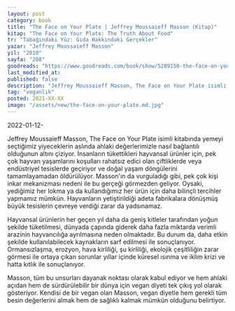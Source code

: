 ```yaml
---
layout: post
category: book
title: "The Face on Your Plate | Jeffrey Moussaieff Masson (Kitap)"
kitap: "The Face on Your Plate: The Truth About Food"
tr: "Tabağındaki Yüz: Gıda Hakkındaki Gerçekler"
yazar: "Jeffrey Moussaieff Masson"
yil: "2010"
sayfa: "288"
goodreads: "https://www.goodreads.com/book/show/5289150-the-face-on-your-plate"
last_modified_at:
published: false
description: "Jeffrey Moussaieff Masson, The Face on Your Plate isimli kitabında yemeyi seçtiğimiz yiyeceklerin aslında ahlaki değerlerimizle nasıl bağlantılı olduğunun altını çiziyor."
tag: "veganlık"
posted: 2021-XX-XX
image: "/assets/new/the-face-on-your-plate.md.jpg"
---
```


2022-01-12-

Jeffrey Moussaieff Masson, The Face on Your Plate isimli kitabında yemeyi seçtiğimiz yiyeceklerin aslında ahlaki değerlerimizle nasıl bağlantılı olduğunun altını çiziyor. İnsanların tükettikleri hayvansal ürünler için, pek çok hayvan yaşamlarını koşulları rahatsız edici olan çiftliklerde veya endüstriyel tesislerde geçiriyor ve doğal yaşam döngülerini tamamlayamadan öldürülüyor. Masson'ın da vurguladığı gibi, pek çok kişi inkar mekanizması nedeni ile bu gerçeği görmezden geliyor. Oysaki, yediğimiz her lokma ya da kullandığımız her ürün için daha bilinçli tercihler yapmamız mümkün. Hayvanların yetiştirildiği adeta fabrikalara dönüşmüş büyük tesislerin çevreye verdiği zarar da yadsınamaz.

Hayvansal ürünlerin her geçen yıl daha da geniş kitleler tarafından yoğun şekilde tüketilmesi, dünyada çapında giderek daha fazla miktarda verimli arazinin hayvancılığa ayrılmasına neden olmaktadır. Bu durum da, daha etkin şekilde kullanılabilecek kaynakların sarf edilmesi ile sonuçlanıyor. Ormansızlaşma, erozyon, hava kirliliği, şu kirliliği, ekolojik çeşitliliğin zarar görmesi ile ortaya çıkan sorunlar yıllar içinde küresel ısınma ve iklim krizi ve hatta kıtlık ile sonuçlanıyor.

Masson, tüm bu unsurları dayanak noktası olarak kabul ediyor ve hem ahlaki açıdan hem de sürdürülebilir bir dünya için vegan diyeti tek çıkış yol olarak gösteriyor. Kendisi de bir vegan olan Masson, vegan diyetle hem gerekli tüm besin değerlerini almak hem de sağlıklı kalmak mümkün olduğunu belirtiyor.

